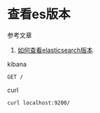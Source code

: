 # 查看es版本

参考文章

1. [如何查看elasticsearch版本](https://blog.csdn.net/qq_31220649/article/details/88886215)

kibana

```
GET /
```

curl

```
curl localhost:9200/
```
